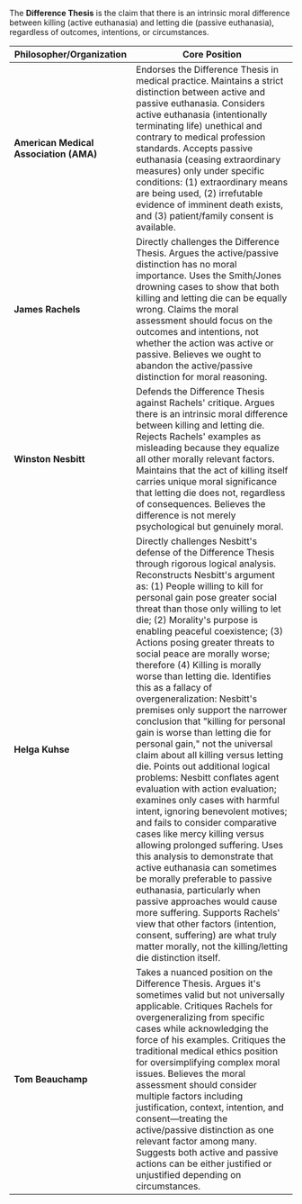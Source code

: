 The **Difference Thesis** is the claim that there is an intrinsic moral difference between killing (active euthanasia) and letting die (passive euthanasia), regardless of outcomes, intentions, or circumstances.

|Philosopher/Organization|Core Position|
|---|---|
|**American Medical Association (AMA)**|Endorses the Difference Thesis in medical practice. Maintains a strict distinction between active and passive euthanasia. Considers active euthanasia (intentionally terminating life) unethical and contrary to medical profession standards. Accepts passive euthanasia (ceasing extraordinary measures) only under specific conditions: (1) extraordinary means are being used, (2) irrefutable evidence of imminent death exists, and (3) patient/family consent is available.|
|**James Rachels**|Directly challenges the Difference Thesis. Argues the active/passive distinction has no moral importance. Uses the Smith/Jones drowning cases to show that both killing and letting die can be equally wrong. Claims the moral assessment should focus on the outcomes and intentions, not whether the action was active or passive. Believes we ought to abandon the active/passive distinction for moral reasoning.|
|**Winston Nesbitt**|Defends the Difference Thesis against Rachels' critique. Argues there is an intrinsic moral difference between killing and letting die. Rejects Rachels' examples as misleading because they equalize all other morally relevant factors. Maintains that the act of killing itself carries unique moral significance that letting die does not, regardless of consequences. Believes the difference is not merely psychological but genuinely moral.|
|**Helga Kuhse**|Directly challenges Nesbitt's defense of the Difference Thesis through rigorous logical analysis. Reconstructs Nesbitt's argument as: (1) People willing to kill for personal gain pose greater social threat than those only willing to let die; (2) Morality's purpose is enabling peaceful coexistence; (3) Actions posing greater threats to social peace are morally worse; therefore (4) Killing is morally worse than letting die. Identifies this as a fallacy of overgeneralization: Nesbitt's premises only support the narrower conclusion that "killing for personal gain is worse than letting die for personal gain," not the universal claim about all killing versus letting die. Points out additional logical problems: Nesbitt conflates agent evaluation with action evaluation; examines only cases with harmful intent, ignoring benevolent motives; and fails to consider comparative cases like mercy killing versus allowing prolonged suffering. Uses this analysis to demonstrate that active euthanasia can sometimes be morally preferable to passive euthanasia, particularly when passive approaches would cause more suffering. Supports Rachels' view that other factors (intention, consent, suffering) are what truly matter morally, not the killing/letting die distinction itself.|
|**Tom Beauchamp**|Takes a nuanced position on the Difference Thesis. Argues it's sometimes valid but not universally applicable. Critiques Rachels for overgeneralizing from specific cases while acknowledging the force of his examples. Critiques the traditional medical ethics position for oversimplifying complex moral issues. Believes the moral assessment should consider multiple factors including justification, context, intention, and consent—treating the active/passive distinction as one relevant factor among many. Suggests both active and passive actions can be either justified or unjustified depending on circumstances.|